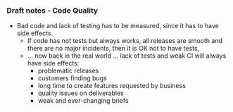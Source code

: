 ### Draft notes - Code Quality

* Bad code and lack of testing has to be measured, since it has to have side effects.
  * If code has not tests but always works, all releases are smooth and there are no major incidents, then it is OK not to have tests,
  * ... now back in the real world ... lack of tests and weak CI will always have side effects:
     * problematic releases
     * customers finding bugs
     * long time to create features requested by business
     * quality issues on deliverables
     * weak and ever-changing briefs
